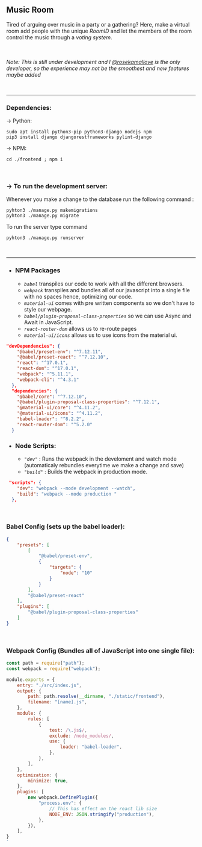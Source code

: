 
## Music Room
Tired of arguing over music in a party or a gathering? Here, make a virtual room add people with the unique _RoomID_ and let the members of the room control the music through a _voting system_.
</br></br></br>

_Note: This is still under development and I [@rosekamallove](https://github.com/rosekamallove/) is the only developer, so the experience may not be the smoothest and new features maybe added_

</br>

<hr>

### Dependencies:
-> Python:

    sudo apt install python3-pip python3-django nodejs npm
    pip3 install django djangorestframeworks pylint-django

-> NPM:

    cd ./frontend ; npm i



</br>

### -> To run the development server: 

Whenever you make a change to the database run the following command :

    pyhton3 ./manage.py makemigrations
    pyhton3 ./manage.py migrate

To run the server type command
    
    pyhton3 ./manage.py runserver

</br>
<hr>

- ### NPM Packages

    - _```babel```_ transpiles our code to work with all the different browsers.
    - _```webpack```_ transpiles and bundles all of our javascript into a single file with no spaces hence, optimizing our code.
    - _```material-ui```_ comes with pre written components so we don't have to style our webpage.
    - _```babel/plugin-proposal-class-properties```_ so we can use Async and Await in JavaScript.
    - _```react-router-dom```_ allows us to re-route pages
    - _```material-ui/icons```_ allows us to use icons from the material ui.

```json
"devDependencies": {
    "@babel/preset-env": "^7.12.11",
    "@babel/preset-react": "^7.12.10",
    "react": "^17.0.1",
    "react-dom": "^17.0.1",
    "webpack": "^5.11.1",
    "webpack-cli": "^4.3.1"
  },
  "dependencies": {
    "@babel/core": "^7.12.10",
    "@babel/plugin-proposal-class-properties": "^7.12.1",
    "@material-ui/core": "^4.11.2",
    "@material-ui/icons": "^4.11.2",
    "babel-loader": "^8.2.2",
    "react-router-dom": "^5.2.0"
  }
```
- ### Node Scripts:

    - _```"dev"```_ : Runs the webpack in the develoment and watch mode (automaticaly rebundles everytime we make a change and save)
    - _```"build"```_ : Builds the webpack in production mode.
```json
 "scripts": {
    "dev": "webpack --mode development --watch",
    "build": "webpack --mode production "
  },
```

</br>

### Babel Config (sets up the babel loader):

```json
{
    "presets": [
        [
            "@babel/preset-env",
            {
                "targets": {
                    "node": "10"
                }
            }
        ],
        "@babel/preset-react"
    ],
    "plugins": [
        "@babel/plugin-proposal-class-properties"
    ]
}
```

</br>

### Webpack Config (Bundles all of JavaScript into one single file):

```javascript
const path = require("path");
const webpack = require("webpack");

module.exports = {
    entry: "./src/index.js",
    output: {
        path: path.resolve(__dirname, "./static/frontend"),
        filename: "[name].js",
    },
    module: {
        rules: [
            {
                test: /\.js$/,
                exclude: /node_modules/,
                use: {
                    loader: "babel-loader",
                },
            },
        ],
    },
    optimization: {
        minimize: true,
    },
    plugins: [
        new webpack.DefinePlugin({
            "process.env": {
                // This has effect on the react lib size
                NODE_ENV: JSON.stringify("production"),
            },
        }),
    ],
}
`
